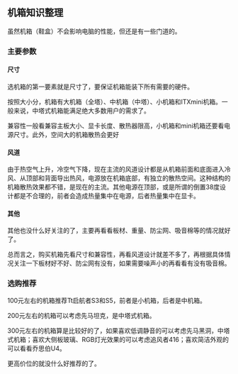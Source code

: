 ## 机箱知识整理

虽然机箱（鞋盒）不会影响电脑的性能，但还是有一些门道的。
### 主要参数
#### 尺寸
选机箱的第一要素就是尺寸了，要保证机箱能装下所有需要的硬件。

按照大小分，机箱有大机箱（全塔）、中机箱（中塔）、小机箱和ITXmini机箱。一般来说，中塔式机箱能满足绝大多数用户的需求了。

兼容性一般看兼容主板大小、显卡长度、散热器限高，小机箱和mini机箱还要看电源尺寸。此外，空间大的机箱散热会更好

#### 风道
由于热空气上升，冷空气下降，现在主流的风道设计都是从机箱前面和底面进入冷风、从顶部和背面导出热风，电源放在机箱底部，有独立的散热空间。这种结构的机箱散热效果都不错，是现在的主流。其他电源在顶部，或是所谓的倒置38度设计都是不合理的，前者会造成热量集中在电源，后者热量集中在显卡。
#### 其他
其他也没什么好关注的了，主要再看看板材、重量、防尘网、吸音棉等的情况就好了。

总而言之，购买机箱先看尺寸和兼容性，再看风道设计就差不多了，再根据具体情况关注一下板材好不好、防尘网有没有，如果需要噪声小的再看看有没有吸音棉。

### 选购推荐
100元左右的机箱推荐Tt启航者S3和S5，前者是小机箱，后者是中机箱。

200元左右的机箱可以考虑先马坦克，是中塔式机箱。

300元左右的机箱算是比较好的了，如果喜欢低调静音的可以考虑先马黑洞，中塔式机箱；喜欢大侧板玻璃、RGB灯光效果的可以考虑追风者416；喜欢简洁外观的可以看看乔思伯U4。

更高价位的就没什么好推荐的了。